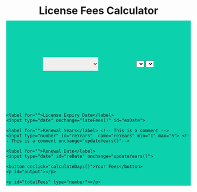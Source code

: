 <!DOCTYPE html>
<html>
<head>
    <title>License Fees Calculator</title>
</head>
<style>
    select.license{
        padding:10px;
        color:red;
        margin:100px;
        align:center;
        width:30%;
        border:5px;
    }

    select.class{
        padding:10px;
        color:blue;
        margin:100px;
        align:center;
        border:5px;
        width:30%;
    }
    .selectDiv{
        background-color:#0cd1ad;
        width:100%;
        height:450px;
    }
    .tileDiv{
        text-align:center;
        margin:0 20px;
        padding:10px;
        font-weight:bold;
        font-size:28px;
    }
</style>
<body>
<div class="tileDiv">License Fees Calculator</div>
<div class="selectDiv">
    <select class="license" id="license" onchange="updateClass();">License</select>
    <select class="class" id="class" onchange="updateFees();">Class</select>
    <select class="class" type="number" id="fees" >Total Fees</select>
    <select class="class" type="number" id="renewalFees"hidden>Renewal Fees</select> <!-- ID For Renewal Fees -->
    <select class="class" type="number" id="reFees"  hidden>Renewal Fees</select>    <!-- ID For Renewal years -->
    <select class="class" type="number" id="lateFees"  hidden>Late Fees</select>    <!-- ID For Renewal years -->

    <label for="">License Expiry Date</label>
    <input type="date" onchange="lateFees()" id="exDate">

    <label for="">Renewal Years</label> <!-- This is a comment -->
    <input type="number" id="reYears"  name="reYears" min="1" max="5"> <!-- This is a comment onchange="updateYears()"-->

    <label for="">Renewal Date</label>
    <input type="date" id="reDate" onchange="updateYears()">

    <button onclick="calculateDays()">Your Fees</button>
    <p id="output"></p>

<!--    <label for="">Total Fees</label>-->
    <p id="totalFees" type="number"></p>


</div>
<script>
    var myArrayLicenseType = [
        {
            "License" : "Select License Type"
        },
        {
            "License" : "Contractor"
        },
        {
            "License" : "Supervisor"
        },
        {
            "License" : "Electrician"
        }
    ];

    function lateFees() {
        var zone = document.getElementById("license");

        if (zone.value == "Contractor"){
            // alert("You clicked ABC Class.");

            var myArrayFees = [
                {
                    "lateFees" : 300
                }
            ];
        }
        else if (zone.value == "Supervisor"){
            // alert("You clicked BC Class.");
            var myArrayFees = [
                {
                    "lateFees" : 90
                }
            ];
        }
        else if (zone.value == "Electrician"){
            // alert("You clicked BC Class.");
            var myArrayFees = [
                {
                    "lateFees" : 30
                }
            ];
        }

        calculateLateFees(myArrayFees)
    }

    function updateYears() {

        var zone = document.getElementById("license");
        var fees = document.getElementById("class");

        if (fees.value == "ABC Class" && zone.value == "Contractor"){
            // alert("You clicked ABC Class.");

            var myArrayFees = [
                {
                    "feesRenew" : 4200
                }
            ];
        }
        else if (fees.value == "BC Class" && zone.value == "Contractor"){
            // alert("You clicked BC Class.");
            var myArrayFees = [
                {
                    "feesRenew" : 1800
                }
            ];
        }
        else if (fees.value == "C Class" && zone.value == "Contractor")
        {
            // alert("You clicked C Class");
            var myArrayFees = [
                {
                    "feesRenew" : 600
                }
            ];
        }
        else if (fees.value == "ABC Class" && zone.value == "Supervisor")
        {
            // alert("You clicked ABC Class");
            var myArrayFees = [
                {
                    "feesRenew" : 1320
                }
            ];
        }
        else if (fees.value == "BC Class" && zone.value == "Supervisor")
        {
            // alert("You clicked BC Class");
            var myArrayFees = [
                {
                    "feesRenew" : 720
                }
            ];
        }
        else if (fees.value == "C Class" && zone.value == "Supervisor")
        {
            // alert("You clicked C Class");
            var myArrayFees = [
                {
                    "feesRenew" : 300
                }
            ];
        }
        else if (fees.value == "ABC Class" && zone.value == "Electrician")
        {
            // alert("You clicked ABC Class");
            var myArrayFees = [
                {
                    "feesRenew" : 180
                }
            ];
        }
        else if (fees.value == "BC Class" && zone.value == "Electrician")
        {
            // alert("You clicked BC Class");
            var myArrayFees = [
                {
                    "feesRenew" : 90
                }
            ];
        }
        else if (fees.value == "C Class" && zone.value == "Electrician")
        {
            // alert("You clicked C Class");
            var myArrayFees = [
                {
                    "feesRenew" : 30
                }
            ];
        }

        calculateRenewalFees(myArrayFees)
    }


    function updateFees() {
        var fees = document.getElementById("class");
        var zone = document.getElementById("license");

        if (fees.value == "ABC Class" && zone.value == "Contractor"){
            alert("You clicked ABC Class.");

            var myArrayFees = [
                {
                    "fees" : "8400"
                }
            ];
        }
        else if (fees.value == "BC Class" && zone.value == "Contractor"){
            alert("You clicked BC Class.");
            var myArrayFees = [
                {
                    "fees" : 3600
                }
            ];
        }
        else if (fees.value == "C Class" && zone.value == "Contractor")
        {
            alert("You clicked C Class");
            var myArrayFees = [
                {
                    "fees" : "1200"
                }
            ];
        }
        else if (fees.value == "ABC Class" && zone.value == "Supervisor")
        {
            alert("You clicked ABC Class");
            var myArrayFees = [
                {
                    "fees" : "3600"
                }
            ];
        }
        else if (fees.value == "BC Class" && zone.value == "Supervisor")
        {
            alert("You clicked BC Class");
            var myArrayFees = [
                {
                    "fees" : "1800"
                }
            ];
        }
        else if (fees.value == "C Class" && zone.value == "Supervisor")
        {
            alert("You clicked C Class");
            var myArrayFees = [
                {
                    "fees" : "600"
                }
            ];
        }
        else if (fees.value == "ABC Class" && zone.value == "Electrician")
        {
            alert("You clicked ABC Class");
            var myArrayFees = [
                {
                    "fees" : "300"
                }
            ];
        }
        else if (fees.value == "BC Class" && zone.value == "Electrician")
        {
            alert("You clicked BC Class");
            var myArrayFees = [
                {
                    "fees" : "240"
                }
            ];
        }
        else if (fees.value == "C Class" && zone.value == "Electrician")
        {
            alert("You clicked C Class");
            var myArrayFees = [
                {
                    "fees" : "90"
                }
            ];
        }

        feesFunction(myArrayFees)
    }


    function updateClass() {
        var zone = document.getElementById("license");

        if (zone.value == "Contractor"){

            alert("You clicked Contractor.");
            var myArrayClass = [
                {
                    "class" : "Select Class Type"
                },
                {
                    "class" : "ABC Class"
                },
                {
                    "class" : "BC Class"
                },
                {
                    "class" : "C Class"
                }
            ];
            classFunction(myArrayClass);
        }

        if (zone.value == "Supervisor"){

            alert("You clicked Supervisor");
            var myArrayClass = [
                {
                    "class" : "ABC Class"
                },
                {
                    "class" : "BC Class"
                },
                {
                    "class" : "C Class"
                }
            ];
            classFunction(myArrayClass);
        }

        if (zone.value == "Electrician"){

            alert("You clicked Electrician.");
            var myArrayClass = [
                {
                    "class" : "ABC Class"
                },
                {
                    "class" : "BC Class"
                },
                {
                    "class" : "C Class"
                }
            ];
            classFunction(myArrayClass);
        }
    }

    function calculateLateFees(arr) {
        var out = "";
        var i;

        for(i = 0; i < arr.length; i++) {
            out += '<option value="' + arr[i].lateFees + '">' + arr[i].lateFees + '</option>' +
                arr[i].display + '</a><br>';
        }
        document.getElementById("lateFees").innerHTML = out;

    }

    // calculateRenewalFees(myArrayFees1);

    function calculateRenewalFees(arr) {
        var out = "";
        var i;

        for(i = 0; i < arr.length; i++) {
            out += '<option value="' + arr[i].feesRenew + '">' + arr[i].feesRenew + '</option>' +
                arr[i].display + '</a><br>';
        }
        document.getElementById("renewalFees").innerHTML = out;
    }

    LicenseFunctionType(myArrayLicenseType);
    function LicenseFunctionType(arr) {
        var out = 0;
        var i;

        for(i = 0; i < arr.length; i++) {
            out += '<option value="' + arr[i].License + '">' + arr[i].License + '</option>' +
                arr[i].display + '</a><br>';
        }

        document.getElementById("license").innerHTML = out;
    }

    function classFunction(arr) {
        var out = "";
        var i;

        for(i = 0; i < arr.length; i++) {
            out += '<option value="' + arr[i].class + '">' + arr[i].class + '</option>' +
                arr[i].display + '</a><br>';
        }
        document.getElementById("class").innerHTML = out;
    }

    // feesFunction(myArrayFees);
    function feesFunction(arr) {
        var out = 0;
        var i;

        for(i = 0; i < arr.length; i++) {
            out += '<option value="' + arr[i].fees + '">' + arr[i].fees + '</option>' +
                arr[i].display + '</a><br>';
        }

        document.getElementById("fees").innerHTML = out;
    }

            //    Date Section
    function calculateDays() {

        var fees1 = document.getElementById("fees").value;

        alert(fees1);

        var d1 = document.getElementById("exDate").value;
        var d2 = document.getElementById("reDate").value;
        var d3 = document.getElementById("renewalFees").value;
        var d4 = document.getElementById("lateFees").value;
        var d5 = document.getElementById("reYears").value;

        var zone = document.getElementById("license");
        var fees = document.getElementById("class");

        alert(d3);
        alert(d4);


        const exDate = new Date(d1);
        const reDate = new Date(d2);
        const diff = Math.abs(reDate - exDate);
        // const years = Math.abs(diff / (365 *60 * 60 * 24));
        // const months = Math.abs(diff - years * 365 *60 * 60 * 24 / (30 * 60 * 60 * 24));
        const days =Math.abs(diff/(1000 * 60 * 60 * 24));
        const months=Math.abs(days/30);

        if (months>1 && zone.value == "Contractor"){

            alert(months);
            alert("Your License Expired More than one month");

            if (d5.length == 0){
                alert("Please Enter Years")
            }
            else {
                var totalFees = Math.abs((+fees1) + (+d3) * d5);

                document.getElementById("totalFees").innerHTML=totalFees;

            }
        }
        else if (months<1 && zone.value == "Contractor"){

            alert(months);
            alert("Your License Expired Less than one month");

            var totalFees = Math.abs((+fees1) + (+d4));

            document.getElementById("totalFees").innerHTML=totalFees;
        }
        else if (months>12 && zone.value == "Supervisor"){
            alert("Your License Expired Less than one month")

            var totalFees = Math.abs((+fees1) + (+d3) * d5);

            alert(totalFees);

            document.getElementById("totalFees").innerHTML=totalFees;
        }
        else if (months<12 && zone.value == "Supervisor"){
            alert("Your License Expired Less than one month")

            var totalFees = Math.abs((+fees1) + (+d4));

            alert(totalFees);

            document.getElementById("totalFees").innerHTML=totalFees;
        }
        else if (months>12 && zone.value == "Electrician"){
            alert("Your License Expired Less than one month")

            var totalFees = Math.abs((+fees1) + (+d3) * d5);

            alert(totalFees);

            document.getElementById("totalFees").innerHTML=totalFees;
        }
        else if (months<12 && zone.value == "Electrician"){
            alert("Your License Expired Less than one month")

            var totalFees = Math.abs((+fees1) + (+d4));

            alert(totalFees);

            document.getElementById("totalFees").innerHTML=totalFees;
        }

    }



</script>
</body>
</html>
